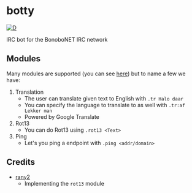 botty
=====

[![D](https://github.com/bonobonet/botty/actions/workflows/d.yml/badge.svg)](https://github.com/bonobonet/botty/actions/workflows/d.yml)

IRC bot for the BonoboNET IRC network

## Modules

Many modules are supported (you can see [here]()) but to name a few we have:

1. Translation
    * The user can translate given text to English with `.tr Halo daar`
    * You can specify the language to translate to as well with `.tr:af Lekker man`
    * Powered by Google Translate
2. Rot13
    * You can do Rot13 using `.rot13 <Text>`
3. Ping
    * Let's you ping a endpoint with `.ping <addr/domain>`

## Credits

* [rany2](https://github.com/rany2)
    * Implementing the `rot13` module